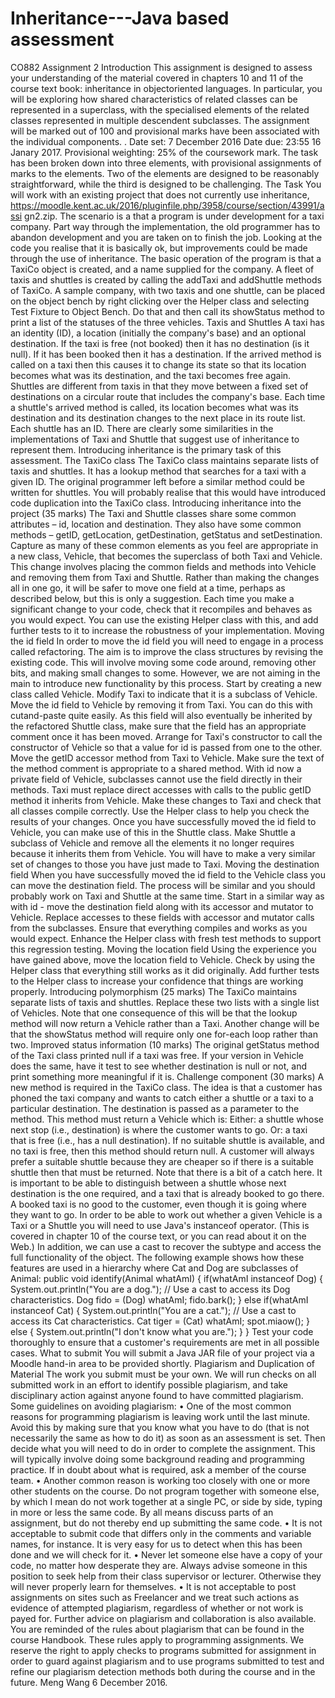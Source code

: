 # Inheritance---Java based assessment
CO882 Assignment 2 Introduction This assignment is designed to assess your understanding of the material covered in chapters 10 and 11 of the course text book: inheritance in objectoriented languages. In particular, you will be exploring how shared characteristics of related classes can be represented in a superclass, with the specialised elements of the related classes represented in multiple descendent subclasses. The assignment will be marked out of 100 and provisional marks have been associated with the individual components. . Date set: 7 December 2016 Date due: 23:55 16 Janary 2017. Provisional weighting: 25% of the coursework mark. The task has been broken down into three elements, with provisional assignments of marks to the elements. Two of the elements are designed to be reasonably straightforward, while the third is designed to be challenging. The Task You will work with an existing project that does not currently use inheritance, https://moodle.kent.ac.uk/2016/pluginfile.php/3958/course/section/43991/assi gn2.zip. The scenario is a that a program is under development for a taxi company. Part way through the implementation, the old programmer has to abandon development and you are taken on to finish the job. Looking at the code you realise that it is basically ok, but improvements could be made through the use of inheritance. The basic operation of the program is that a TaxiCo object is created, and a name supplied for the company. A fleet of taxis and shuttles is created by calling the addTaxi and addShuttle methods of TaxiCo. A sample company, with two taxis and one shuttle, can be placed on the object bench by right clicking over the Helper class and selecting Test Fixture to Object Bench. Do that and then call its showStatus method to print a list of the statuses of the three vehicles. Taxis and Shuttles A taxi has an identity (ID), a location (initially the company's base) and an optional destination. If the taxi is free (not booked) then it has no destination (is it null). If it has been booked then it has a destination. If the arrived method is called on a taxi then this causes it to change its state so that its location becomes what was its destination, and the taxi becomes free again. Shuttles are different from taxis in that they move between a fixed set of destinations on a circular route that includes the company's base. Each time a shuttle's arrived method is called, its location becomes what was its destination and its destination changes to the next place in its route list. Each shuttle has an ID. There are clearly some similarities in the implementations of Taxi and Shuttle that suggest use of inheritance to represent them. Introducing inheritance is the primary task of this assessment. The TaxiCo class The TaxiCo class maintains separate lists of taxis and shuttles. It has a lookup method that searches for a taxi with a given ID. The original programmer left before a similar method could be written for shuttles. You will probably realise that this would have introduced code duplication into the TaxiCo class. Introducing inheritance into the project (35 marks) The Taxi and Shuttle classes share some common attributes – id, location and destination. They also have some common methods – getID, getLocation, getDestination, getStatus and setDestination. Capture as many of these common elements as you feel are appropriate in a new class, Vehicle, that becomes the superclass of both Taxi and Vehicle. This change involves placing the common fields and methods into Vehicle and removing them from Taxi and Shuttle. Rather than making the changes all in one go, it will be safer to move one field at a time, perhaps as described below, but this is only a suggestion. Each time you make a significant change to your code, check that it recompiles and behaves as you would expect. You can use the existing Helper class with this, and add further tests to it to increase the robustness of your implementation. Moving the id field In order to move the id field you will need to engage in a process called refactoring. The aim is to improve the class structures by revising the existing code. This will involve moving some code around, removing other bits, and making small changes to some. However, we are not aiming in the main to introduce new functionality by this process. Start by creating a new class called Vehicle. Modify Taxi to indicate that it is a subclass of Vehicle. Move the id field to Vehicle by removing it from Taxi. You can do this with cutand-paste quite easily. As this field will also eventually be inherited by the refactored Shuttle class, make sure that the field has an appropriate comment once it has been moved. Arrange for Taxi's constructor to call the constructor of Vehicle so that a value for id is passed from one to the other. Move the getID accessor method from Taxi to Vehicle. Make sure the text of the method comment is appropriate to a shared method. With id now a private field of Vehicle, subclasses cannot use the field directly in their methods. Taxi must replace direct accesses with calls to the public getID method it inherits from Vehicle. Make these changes to Taxi and check that all classes compile correctly. Use the Helper class to help you check the results of your changes. Once you have successfully moved the id field to Vehicle, you can make use of this in the Shuttle class. Make Shuttle a subclass of Vehicle and remove all the elements it no longer requires because it inherits them from Vehicle. You will have to make a very similar set of changes to those you have just made to Taxi. Moving the destination field When you have successfully moved the id field to the Vehicle class you can move the destination field. The process will be similar and you should probably work on Taxi and Shuttle at the same time. Start in a similar way as with id - move the destination field along with its accessor and mutator to Vehicle. Replace accesses to these fields with accessor and mutator calls from the subclasses. Ensure that everything compiles and works as you would expect. Enhance the Helper class with fresh test methods to support this regression testing. Moving the location field Using the experience you have gained above, move the location field to Vehicle. Check by using the Helper class that everything still works as it did originally. Add further tests to the Helper class to increase your confidence that things are working properly. Introducing polymorphism (25 marks) The TaxiCo maintains separate lists of taxis and shuttles. Replace these two lists with a single list of Vehicles. Note that one consequence of this will be that the lookup method will now return a Vehicle rather than a Taxi. Another change will be that the showStatus method will require only one for-each loop rather than two. Improved status information (10 marks) The original getStatus method of the Taxi class printed null if a taxi was  free. If your version in Vehicle does the same, have it test to see whether destination is null or not, and print something more meaningful if it is. Challenge component (30 marks) A new method is required in the TaxiCo class. The idea is that a customer has phoned the taxi company and wants to catch either a shuttle or a taxi to a particular destination. The destination is passed as a parameter to the method. This method must return a Vehicle which is: Either: a shuttle whose next stop (i.e., destination) is where the customer wants to go. Or: a taxi that is free (i.e., has a null destination). If no suitable shuttle is available, and no taxi is free, then this method should return null. A customer will always prefer a suitable shuttle because they are cheaper so if there is a suitable shuttle then that must be returned. Note that there is a bit of a catch here. It is important to be able to distinguish between a shuttle whose next destination is the one required, and a taxi that is already booked to go there. A booked taxi is no good to the customer, even though it is going where they want to go. In order to be able to work out whether a given Vehicle is a Taxi or a Shuttle you will need to use Java's instanceof operator. (This is covered in chapter 10 of the course text, or you can read about it on the Web.) In addition, we can use a cast to recover the subtype and access the full functionality of the object. The following example shows how these features are used in a hierarchy where Cat and Dog are subclasses of Animal: public void identify(Animal whatAmI) {  if(whatAmI instanceof Dog) {  System.out.println("You are a dog.");  // Use a cast to access its Dog characteristics.  Dog fido = (Dog) whatAmI;  fido.bark();  }  else if(whatAmI instanceof Cat) {  System.out.println("You are a cat.");  // Use a cast to access its Cat characteristics.  Cat tiger = (Cat) whatAmI;  spot.miaow();  }  else {  System.out.println("I don't know what you are.");  } } Test your code thoroughly to ensure that a customer's requirements are met in all possible cases. What to submit You will submit a Java JAR file of your project via a Moodle hand-in area to be provided shortly. Plagiarism and Duplication of Material The work you submit must be your own. We will run checks on all submitted work in an effort to identify possible plagiarism, and take disciplinary action against anyone found to have committed plagiarism. Some guidelines on avoiding plagiarism: • One of the most common reasons for programming plagiarism is leaving work until the last minute. Avoid this by making sure that you know what you have to do (that is not necessarily the same as how to do it) as soon as an assessment is set. Then decide what you will need to do in order to complete the assignment. This will typically involve doing some background reading and programming practice. If in doubt about what is required, ask a member of the course team. • Another common reason is working too closely with one or more other students on the course. Do not program together with someone else, by which I mean do not work together at a single PC, or side by side, typing in more or less the same code. By all means discuss parts of an assignment, but do not thereby end up submitting the same code. • It is not acceptable to submit code that differs only in the comments and variable names, for instance. It is very easy for us to detect when this has been done and we will check for it. • Never let someone else have a copy of your code, no matter how desperate they are. Always advise someone in this position to seek help from their class supervisor or lecturer. Otherwise they will never properly learn for themselves. • It is not acceptable to post assignments on sites such as Freelancer and we treat such actions as evidence of attempted plagiarism, regardless of whether or not work is payed for. Further advice on plagiarism and collaboration is also available. You are reminded of the rules about plagiarism that can be found in the course Handbook. These rules apply to programming assignments. We reserve the right to apply checks to programs submitted for assignment in order to guard against plagiarism and to use programs submitted to test and refine our plagiarism detection methods both during the course and in the future. Meng Wang 6 December 2016.
